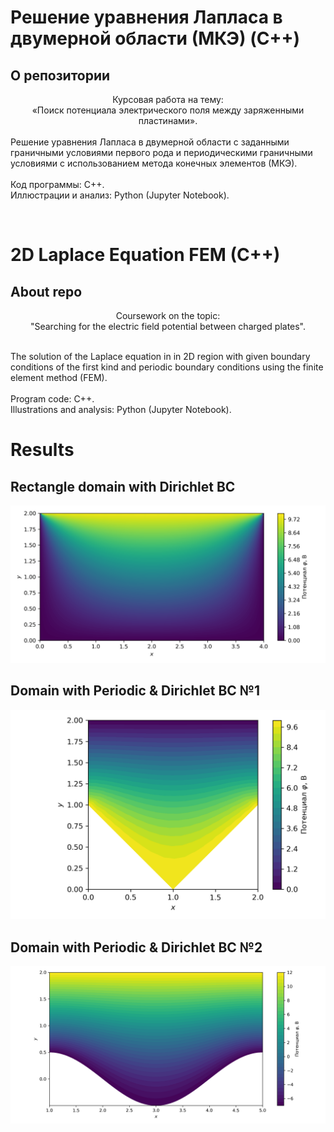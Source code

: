 <h1> Решение уравнения Лапласа в двумерной области (МКЭ) (C++)</h1>
<h2> О репозитории</h2>

<div style="text-align: center;">Курсовая работа на тему:</div>
<div style="text-align: center;">&laquo;Поиск потенциала электрического поля между заряженными пластинами&raquo;.</div>
<div>&nbsp;</div>
<div>Решение уравнения Лапласа в двумерной области с заданными граничными условиями первого рода и периодическими граничными условиями с использованием метода конечных элементов (МКЭ).</div>
<div>&nbsp;</div>
<div>Код программы: C++.</div>
<div>Иллюстрации и анализ: Python (Jupyter Notebook).</div>
<p>&nbsp;</p>


<h1> 2D Laplace Equation FEM (C++)</h1>
<h2> About repo </h2>

<p style="text-align: center;"><span class="--l --r sentence_highlight">Coursework on the topic: <br /></span>"Searching for the electric field potential between charged plates".</p>
<div>&nbsp;</div>
<div>The solution of the Laplace equation in in 2D region with given boundary conditions of the first kind and periodic boundary conditions using the finite element method (FEM).</div>
<div>&nbsp;</div>
<div>Program code: C++.</div>
<div>Illustrations and analysis: Python (Jupyter Notebook).</div>


<h1> Results </h1>

<h2> Rectangle domain with Dirichlet BC </h2>

<p align="center">
    <img src="/latex/illustr/domain_rectangle_dirichlet_only/rect_dirichlet_only_0001_calfem.png" alt="" />
</p>

<h2> Domain with Periodic & Dirichlet BC №1 </h2>

<p align="center">
    <img src="/latex/illustr/domain_4/Test_domain_4_mesh001_calfem.png" alt="" />
</p>

<h2> Domain with Periodic & Dirichlet BC №2</h2>

<p align="center">
    <img src="/latex/illustr/domain_1_1/Test_domain_1_1_sin_mesh_0001_calfem.png" alt="" />
</p>

